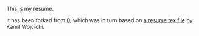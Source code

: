 This is my resume.

It has been forked from [0], which was in turn based on [a resume tex file][1] by Kamil Wojcicki.

[0]: https://github.com/cgibson/Resume
[1]: http://linux.dsplabs.com.au/resume-writing-example-latex-template-linux-curriculum-vitae-professional-cv-layout-format-text-p54/
